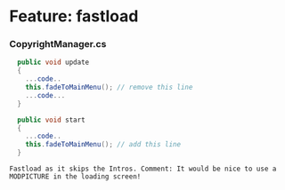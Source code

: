 # Feature: fastload

### CopyrightManager.cs


```csharp
  public void update
  {
    ...code..
    this.fadeToMainMenu(); // remove this line
    ...code...
  }
```

```csharp
  public void start
  {
    ...code..
    this.fadeToMainMenu(); // add this line
  }
```

`Fastload as it skips the Intros. Comment: It would be nice to use a MODPICTURE in the loading screen!`